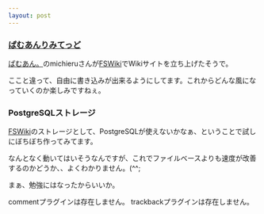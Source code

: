 ```yaml
---
layout: post
---
```

<h3><a href="http://michieru.com/pamu-u/wiki.cgi">ぱむあんりみてっど</a></h3>
<p><a href="http://michieru.com/pamu-an/index.shtml">ぱむあん。</a>のmichieruさんが<a href="http://fswiki.poi.jp/">FSWiki</a>でWikiサイトを立ち上げたそうで。</p>
<p>ここと違って、自由に書き込みが出来るようにしてます。これからどんな風になっていくのか楽しみですねぇ。</p>
<h3>PostgreSQLストレージ</h3>
<p><a href="http://fswiki.poi.jp/">FSWiki</a>のストレージとして、PostgreSQLが使えないかなぁ、ということで試しにぼちぼち作ってみてます。</p>
<p>なんとなく動いてはいそうなんですが、これでファイルベースよりも速度が改善するのかどうか、、よくわかりません。(^^;</p>
<p>まぁ、勉強にはなったからいいか。</p>
<p><span class="error">commentプラグインは存在しません。</span> <span class="error">trackbackプラグインは存在しません。</span> </p>
